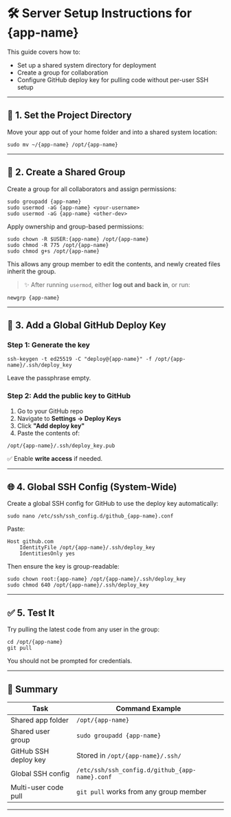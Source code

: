 # 🛠️ Server Setup Instructions for {app-name}

This guide covers how to:
- Set up a shared system directory for deployment
- Create a group for collaboration
- Configure GitHub deploy key for pulling code without per-user SSH setup

---

## 📁 1. Set the Project Directory

Move your app out of your home folder and into a shared system location:

```shell
sudo mv ~/{app-name} /opt/{app-name}
```

---

## 👥 2. Create a Shared Group

Create a group for all collaborators and assign permissions:

```shell
sudo groupadd {app-name}
sudo usermod -aG {app-name} <your-username>
sudo usermod -aG {app-name} <other-dev>
```

Apply ownership and group-based permissions:

```shell
sudo chown -R $USER:{app-name} /opt/{app-name}
sudo chmod -R 775 /opt/{app-name}
sudo chmod g+s /opt/{app-name}
```

This allows any group member to edit the contents, and newly created files inherit the group.

> ✨ After running `usermod`, either **log out and back in**, or run:

```shell
newgrp {app-name}
```

---

## 🔐 3. Add a Global GitHub Deploy Key

### Step 1: Generate the key

```shell
ssh-keygen -t ed25519 -C "deploy@{app-name}" -f /opt/{app-name}/.ssh/deploy_key
```

Leave the passphrase empty.

### Step 2: Add the public key to GitHub

1. Go to your GitHub repo  
2. Navigate to **Settings → Deploy Keys**  
3. Click **"Add deploy key"**  
4. Paste the contents of:

```shell
/opt/{app-name}/.ssh/deploy_key.pub
```

✅ Enable **write access** if needed.

---

## 🌐 4. Global SSH Config (System-Wide)

Create a global SSH config for GitHub to use the deploy key automatically:

```shell
sudo nano /etc/ssh/ssh_config.d/github_{app-name}.conf
```

Paste:

```
Host github.com
    IdentityFile /opt/{app-name}/.ssh/deploy_key
    IdentitiesOnly yes
```

Then ensure the key is group-readable:

```shell
sudo chown root:{app-name} /opt/{app-name}/.ssh/deploy_key
sudo chmod 640 /opt/{app-name}/.ssh/deploy_key
```

---

## ✅ 5. Test It

Try pulling the latest code from any user in the group:

```shell
cd /opt/{app-name}
git pull
```

You should not be prompted for credentials.

---

## 🎯 Summary

| Task                          | Command Example                           |
|-------------------------------|--------------------------------------------|
| Shared app folder             | `/opt/{app-name}`                         |
| Shared user group             | `sudo groupadd {app-name}`               |
| GitHub SSH deploy key         | Stored in `/opt/{app-name}/.ssh/`        |
| Global SSH config             | `/etc/ssh/ssh_config.d/github_{app-name}.conf` |
| Multi-user code pull          | `git pull` works from any group member   |

---

